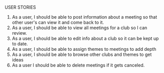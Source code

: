 USER STORIES
1. As a user, I should be able to post information about a meeting so that other user's can view it and come back to it.
2. As a user, I should be able to view all meetings for a club so I can review.
3. As a user, I should be able to edit info about a club so it can be kept up to date.
4. As a user, I should be able to assign themes to meetings to add depth
6. As a user, I should be able to browse other clubs and themes to get ideas
7. As a user I should be able to delete meetings if it gets canceled.
